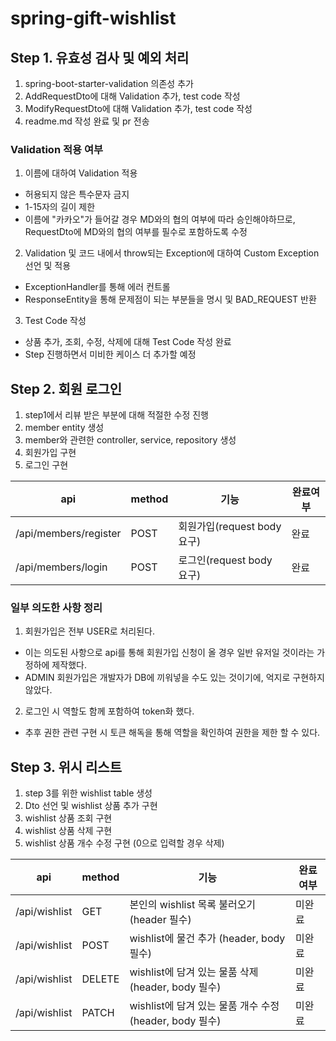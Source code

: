 # spring-gift-wishlist

## Step 1. 유효성 검사 및 예외 처리
1. spring-boot-starter-validation 의존성 추가
2. AddRequestDto에 대해 Validation 추가, test code 작성
3. ModifyRequestDto에 대해 Validation 추가, test code 작성
4. readme.md 작성 완료 및 pr 전송

### Validation 적용 여부
1. 이름에 대하여 Validation 적용
- 허용되지 않은 특수문자 금지
- 1-15자의 길이 제한
- 이름에 "카카오"가 들어갈 경우 MD와의 협의 여부에 따라 승인해야하므로, RequestDto에 MD와의 협의 여부를 필수로 포함하도록 수정
2. Validation 및 코드 내에서 throw되는 Exception에 대하여 Custom Exception 선언 및 적용
- ExceptionHandler를 통해 에러 컨트롤
- ResponseEntity<String>을 통해 문제점이 되는 부분들을 명시 및 BAD_REQUEST 반환
3. Test Code 작성
- 상품 추가, 조회, 수정, 삭제에 대해 Test Code 작성 완료
- Step 진행하면서 미비한 케이스 더 추가할 예정

## Step 2. 회원 로그인
1. step1에서 리뷰 받은 부분에 대해 적절한 수정 진행
2. member entity 생성
3. member와 관련한 controller, service, repository 생성
4. 회원가입 구현
5. 로그인 구현

| api                   | method | 기능                    | 완료여부 |
|-----------------------|--------|-----------------------|------|
| /api/members/register | POST   | 회원가입(request body 요구) | 완료   |
| /api/members/login    | POST   | 로그인(request body 요구)  | 완료   |

### 일부 의도한 사항 정리
1. 회원가입은 전부 USER로 처리된다.
- 이는 의도된 사항으로 api를 통해 회원가입 신청이 올 경우 일반 유저일 것이라는 가정하에 제작했다.
- ADMIN 회원가입은 개발자가 DB에 끼워넣을 수도 있는 것이기에, 억지로 구현하지 않았다.
2. 로그인 시 역할도 함께 포함하여 token화 했다.
- 추후 권한 관련 구현 시 토큰 해독을 통해 역할을 확인하여 권한을 제한 할 수 있다.

## Step 3.  위시 리스트
1. step 3를 위한 wishlist table 생성
2. Dto 선언 및 wishlist 상품 추가 구현
3. wishlist 상품 조회 구현
4. wishlist 상품 삭제 구현
4. wishlist 상품 개수 수정 구현 (0으로 입력할 경우 삭제)

| api           | method | 기능                                 | 완료여부 |
|---------------|--------|------------------------------------|------|
| /api/wishlist | GET    | 본인의 wishlist 목록 불러오기 (header 필수)   | 미완료  |
| /api/wishlist | POST   | wishlist에 물건 추가 (header, body 필수)  | 미완료  |
| /api/wishlist | DELETE | wishlist에 담겨 있는 물품 삭제 (header, body 필수) | 미완료  |
| /api/wishlist | PATCH | wishlist에 담겨 있는 물품 개수 수정 (header, body 필수) | 미완료  |